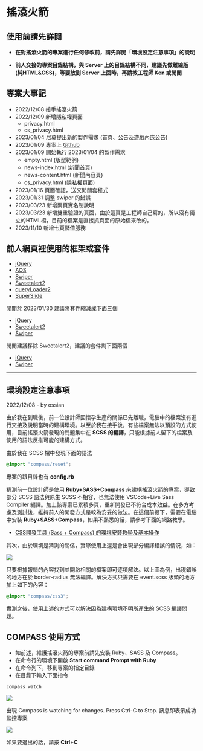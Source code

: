 # 搖滾火箭

## 使用前請先詳閱

  - **在對搖滾火箭的專案進行任何修改前，請先詳閱「環境設定注意事項」的說明**

  - **前人交接的專案目錄結構，與 Server 上的目錄結構不同，建議先做離線版 (純HTML&CSS)，等要放到 Server 上面時，再請教工程師 Ken 或閒閒**

## 專案大事記

  - 2022/12/08 接手搖滾火箭
  - 2022/12/09 新增隱私權頁面
    - privacy.html
    - cs_privacy.html
  - 2023/01/04 尼莫提出新的製作需求 (首頁、公告及遊戲內嵌公告)
  - 2023/01/09 專案上 [Github](https://github.com/ossian-to/lager.lrg.git)
  - 2023/01/09 開始執行 2023/01/04 的製作需求
    - empty.html (版型範例)
    - news-index.html (新聞首頁)
    - news-content.html (新聞內容頁)
    - cs_privacy.html (隱私權頁面)
  - 2023/01/16 頁面確認，送交閒閒套程式
  - 2023/01/31 調整 swiper 的錯誤
  - 2023/03/23 新增兩頁實名制說明
  - 2023/03/23 新增雙重驗證的頁面，由於這頁是工程師自己寫的，所以沒有獨立的HTML檔，目前的檔案是直接抓頁面的原始檔來改的。
  - 2023/11/10 新增七頁儲值服務

## 前人網頁裡使用的框架或套件

  - [jQuery](https://jquery.com/)
  - [AOS](https://michalsnik.github.io/aos/)
  - [Swiper](https://swiperjs.com)
  - [Sweetalert2](https://sweetalert2.github.io/)
  - [queryLoader2](https://github.com/Gaya/queryloader2) 
  - [SuperSlide](http://www.superslide2.com)

  閒閒於 2023/01/30 建議將套件縮減成下面三個

  - [jQuery](https://jquery.com/)
  - [Sweetalert2](https://sweetalert2.github.io/)
  - [Swiper](https://swiperjs.com)


  閒閒建議移除 Sweetalert2，建議的套件剩下面兩個

  - [jQuery](https://jquery.com/)
  - [Swiper](https://swiperjs.com)

---



## 環境設定注意事項

  2022/12/08 - by ossian

  由於我在到職後，前一位設計師因懷孕生產的關係已先離職，電腦中的檔案沒有進行交接及說明當時的建構環境。以至於我在接手後，有些檔案無法以預設的方式使用，目前搖滾火箭發現的問題集中在 **SCSS 的編譯**，只能根據前人留下的檔案及使用的語法反推可能的建構方式。

  由於我在 SCSS 檔中發現下面的語法

  ```scss
  @import "compass/reset";
  ```

  專案的跟目錄也有 **config.rb**

  猜測前一位設計師是使用 **Ruby+SASS+Compass** 來建構搖滾火箭的專案，導致部分 SCSS 語法與原生 SCSS 不相容，也無法使用 VSCode+Live Sass Compiler 編譯。加上該專案已累積多頁，重新開發已不符合成本效益。在多方考慮及測試後，維持前人的開發方式是較為安妥的做法。在這個前提下，需要在電腦中安裝 **Ruby+SASS+Compass**，如果不熟悉的話，請參考下面的網路教學。

  - [CSS開發工具 (Sass + Compass) 的環境安裝教學及基本操作](http://blog.shihshih.com/installing-the-sass-and-compass/)

  其次，由於環境是猜測的關係，實際使用上還是會出現部分編譯錯誤的情況，如：

  ![](https://i.imgur.com/V5jWUxm.png)

  只要根據報錯的內容找到並開啟相關的檔案即可逐項解決。以上圖為例，出現錯誤的地方在於 border-radius 無法編譯。解決方式只需要在 event.scss 版頭的地方加上如下的內容：

  ```scss
  @import "compass/css3";
  ```

  實測之後，使用上述的方式可以解決因為建構環境不明所產生的 SCSS 編譯問題。

## COMPASS 使用方式

  - 如前述，維護搖滾火箭的專案前請先安裝 Ruby、SASS 及 Compass。
  - 在命令行的環境下開啟 **Start command Prompt with Ruby**
  - 在命令列下，移到專案的指定目錄
  - 在目錄下輸入下面指令

  ```ruby
  compass watch
  ```

  ![](https://i.imgur.com/JAnOoyK.png)

  出現 Compass is watching for changes. Press Ctrl-C to Stop. 訊息即表示成功監控專案

  ![](https://i.imgur.com/lkPDlyI.png)

  如果要退出的話，請按 **Ctrl+C**

